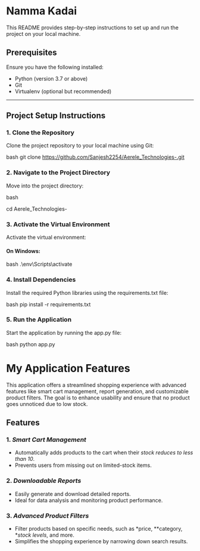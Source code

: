 # Namma Kadai

This README provides step-by-step instructions to set up and run the project on your local machine.

## Prerequisites

Ensure you have the following installed:
- Python (version 3.7 or above)
- Git
- Virtualenv (optional but recommended)

---

## Project Setup Instructions

### 1. Clone the Repository

Clone the project repository to your local machine using Git:

bash
git clone https://github.com/Sanjesh2254/Aerele_Technologies-.git


### 2. Navigate to the Project Directory
Move into the project directory:

bash

cd Aerele_Technologies-

### 3. Activate the Virtual Environment
Activate the virtual environment:

#### On Windows:

bash
.\env\Scripts\activate

### 4. Install Dependencies
Install the required Python libraries using the requirements.txt file:

bash
pip install -r requirements.txt

### 5. Run the Application
Start the application by running the app.py file:

bash
python app.py


# My Application Features

This application offers a streamlined shopping experience with advanced features like smart cart management, report generation, and customizable product filters. The goal is to enhance usability and ensure that no product goes unnoticed due to low stock.

## Features

### 1. *Smart Cart Management*
- Automatically adds products to the cart when their *stock reduces to less than 10*.
- Prevents users from missing out on limited-stock items.

### 2. *Downloadable Reports*
- Easily generate and download detailed reports.
- Ideal for data analysis and monitoring product performance.

### 3. *Advanced Product Filters*
- Filter products based on specific needs, such as *price, **category, **stock levels*, and more.
- Simplifies the shopping experience by narrowing down search results.
